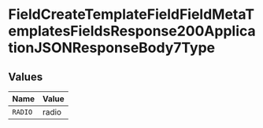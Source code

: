 # FieldCreateTemplateFieldFieldMetaTemplatesFieldsResponse200ApplicationJSONResponseBody7Type


## Values

| Name    | Value   |
| ------- | ------- |
| `RADIO` | radio   |